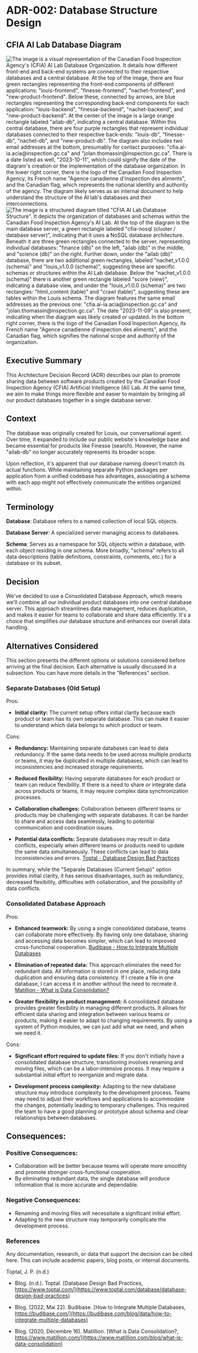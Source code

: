 # ADR-002: Database Structure Design

## CFIA AI Lab Database Diagram
![The image is a visual representation of the Canadian Food Inspection Agency's
(CFIA) AI Lab Database Organization. It details how different front-end and
back-end systems are connected to their respective databases and a central
database. At the top of the image, there are four green rectangles representing
the front-end components of different applications: "louis-frontend",
"finesse-frontend", "nachet-frontend", and "new-product-frontend". Below these,
connected by arrows, are blue rectangles representing the corresponding back-end
components for each application: "louis-backend", "finesse-backend",
"nachet-backend", and "new-product-backend". At the center of the image is a
large orange rectangle labeled "ailab-db", indicating a central database. Within
this central database, there are four purple rectangles that represent
individual databases connected to their respective back-ends: "louis-db",
"finesse-db", "nachet-db", and "new-product-db". The diagram also includes two
email addresses at the bottom, presumably for contact purposes:
"cfia.ai-ia.acia@inspection.gc.ca" and "jolan.thomassin@inspection.gc.ca". There
is a date listed as well, "2023-10-11", which could signify the date of the
diagram's creation or the implementation of the database organization. In the
lower right corner, there is the logo of the Canadian Food Inspection Agency,
its French name "Agence canadienne d'inspection des aliments", and the Canadian
flag, which represents the national identity and authority of the agency. The
diagram likely serves as an internal document to help understand the structure
of the AI lab's databases and their
interconnections.](./002-database-structure-diagram-organization.png) ![The
image is a structured diagram titled "CFIA AI Lab Database Structure". It
depicts the organization of databases and schemas within the Canadian Food
Inspection Agency's AI Lab. At the top of the diagram is the main database
server, a green rectangle labeled "cfia-nosql (cluster / database server)",
indicating that it uses a NoSQL database architecture. Beneath it are three
green rectangles connected to the server, representing individual databases:
"finance (db)" on the left, "ailab (db)" in the middle, and "science (db)" on
the right. Further down, under the "ailab (db)" database, there are two
additional green rectangles, labeled "nachet_v1.0.0 (schema)" and "louis_v1.0.0
(schema)", suggesting these are specific schemas or structures within the AI Lab
database. Below the "nachet_v1.0.0 (schema)" there is another green rectangle
labeled "score (view)", indicating a database view, and under the "louis_v1.0.0
(schema)" are two rectangles: "html_content (table)" and "crawl (table)",
suggesting these are tables within the Louis schema. The diagram features the
same email addresses as the previous one: "cfia.ai-ia.acia@inspection.gc.ca" and
"jolan.thomassin@inspection.gc.ca". The date "2023-11-09" is also present,
indicating when the diagram was likely created or updated. In the bottom right
corner, there is the logo of the Canadian Food Inspection Agency, its French
name "Agence canadienne d'inspection des aliments", and the Canadian flag, which
signifies the national scope and authority of the
organization.](./002-database-structure-diagram.png)


## Executive Summary
This Architecture Decision Record (ADR) describes our plan to promote sharing
data between software products created by the Canadian Food Inspection Agency
(CFIA) Artificial Intelligence (AI) Lab. At the same time, we aim to make things
more flexible and easier to maintain by bringing all our product databases
together in a single database server.

## Context
The database was originally created for Louis, our conversational agent. Over
time, it expanded to include our public website's knowledge base and became
essential for products like Finesse (search). However, the name "ailab-db" no
longer accurately represents its broader scope.

Upon reflection, it's apparent that our database naming doesn't match its actual
functions. While maintaining separate Python packages per application from a
unified codebase has advantages, associating a schema with each app might not
effectively communicate the entities organized within.

## Terminology
**Database**: Database refers to a named collection of local SQL objects.

**Database Server**: A specialized server managing access to databases.

**Schema**: Serves as a namespace for SQL objects within a database, with each
object residing in one schema. More broadly, "schema" refers to all data
descriptions (table definitions, constraints, comments, etc.) for a database or
its subset.

## Decision
We've decided to use a Consolidated Database Approach, which means we'll combine
all our individual product databases into one central database server. This
approach streamlines data management, reduces duplication, and makes it easier
for teams to collaborate and share data efficiently. It's a choice that
simplifies our database structure and enhances our overall data handling.

## Alternatives Considered

This section presents the different options or solutions considered before
arriving at the final decision. Each alternative is usually discussed in a
subsection. You can have more details in the "References" section.

### Separate Databases (Old Setup)

Pros:

- **Initial clarity:** The current setup offers initial clarity because each
  product or team has its own separate database. This can make it easier to
  understand which data belongs to which product or team.

Cons:

- **Redundancy:** Maintaining separate databases can lead to data redundancy. If
  the same data needs to be used across multiple products or teams, it may be
  duplicated in multiple databases, which can lead to inconsistencies and
  increased storage requirements.

- **Reduced flexibility:** Having separate databases for each product or team
  can reduce flexibility. If there is a need to share or integrate data across
  products or teams, it may require complex data synchronization processes.

- **Collaboration challenges:** Collaboration between different teams or
  products may be challenging with separate databases. It can be harder to share
  and access data seamlessly, leading to potential communication and
  coordination issues.

- **Potential data conflicts:** Separate databases may result in data conflicts,
  especially when different teams or products need to update the same data
  simultaneously. These conflicts can lead to data inconsistencies and errors.
  [Toptal - Database Design Bad Practices](#ref-toptal)

In summary, while the "Separate Databases (Current Setup)" option provides
initial clarity, it has serious disadvantages, such as redundancy, decreased
flexibility, difficulties with collaboration, and the possibility of data
conflicts.

### Consolidated Database Approach

Pros:

- **Enhanced teamwork:** By using a single consolidated database, teams can
  collaborate more effectively. By having only one database, sharing and
  accessing data becomes simpler, which can lead to improved cross-functional
  cooperation. [Budibase - How to Integrate Multiple Databases](#ref-budibase)

- **Elimination of repeated data:** This approach eliminates the need for
  redundant data. All information is stored in one place, reducing data
  duplication and ensuring data consistency. If I create a file in one database,
  I can access it in another without the need to recreate it. [Matillion - What
  is Data Consolidation?](#ref-matillon)

- **Greater flexibility in product management:** A consolidated database
  provides greater flexibility in managing different products. It allows for
  efficient data sharing and integration between various teams or products,
  making it easier to adapt to changing requirements. By using a system of
  Python modules, we can just add what we need, and when we need it.

Cons:

- **Significant effort required to update files:** If you don't initially have a
  consolidated database structure, transitioning involves renaming and moving
  files, which can be a labor-intensive process. It may require a substantial
  initial effort to reorganize and migrate data.

- **Development process complexity:** Adapting to the new database structure may
  introduce complexity to the development process. Teams may need to adjust
  their workflows and applications to accommodate the changes, potentially
  leading to temporary challenges. This required the team to have a good
  planning or prototype about schema and clear relationships between databases.

## Consequences:

### Positive Consequences:

- Collaboration will be better because teams will operate more smoothly and
  promote stronger cross-functional cooperation.
- By eliminating redundant data, the single database will produce information
  that is more accurate and dependable.

### Negative Consequences:

- Renaming and moving files will necessitate a significant initial effort.
- Adapting to the new structure may temporarily complicate the development
  process.

### References

Any documentation, research, or data that support the decision can be cited
here. This can include academic papers, blog posts, or internal documents.

<a id="ref-toptal"></a>Toptal, J. P. (n.d.)

* Blog. (n.d.). Toptal. [Database Design Bad Practices,
  https://www.toptal.com/](https://www.toptal.com/database/database-design-bad-practices)
  <a id="ref-toptal"></a>

* Blog. (2022, Mai 22). Budibase. [How to Integrate Multiple Databases,
  https://budibase.com/](https://budibase.com/blog/data/how-to-integrate-multiple-databases)
  <a id="ref-budibase"></a>

* Blog. (2020, Décembre 16). Matillion. [What is Data Consolidation?,
  https://www.matillion.com/](https://www.matillion.com/blog/what-is-data-consolidation)
  <a id="ref-matillon"></a>
